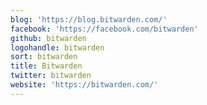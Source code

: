 ```yaml
---
blog: 'https://blog.bitwarden.com/'
facebook: 'https://facebook.com/bitwarden'
github: bitwarden
logohandle: bitwarden
sort: bitwarden
title: Bitwarden
twitter: bitwarden
website: 'https://bitwarden.com/'
---
```

